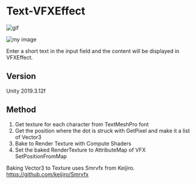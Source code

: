 # Text-VFXEffect
![gif](https://i.imgur.com/CxktVqH.gifv)

![my image](Sample.gif)

Enter a short text in the input field and the content will be displayed in VFXEffect.

## Version
Unity 2019.3.12f

## Method

1. Get texture for each character from TextMeshPro font
2. Get the position where the dot is struck with GetPixel and make it a list of Vector3
3. Bake to Render Texture with Compute Shaders
4. Set the baked RenderTexture to AttributeMap of VFX SetPositionFromMap

Baking Vector3 to Texture uses Smrvfx from Keijiro.<br>
https://github.com/keijiro/Smrvfx

